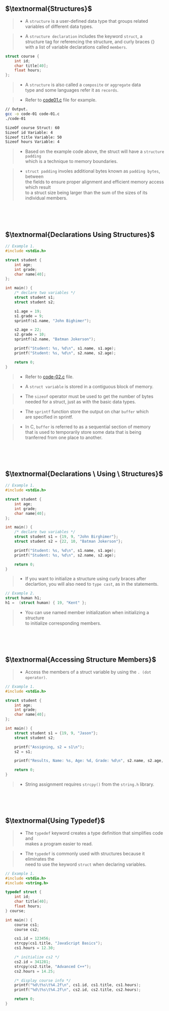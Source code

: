 ## $\textnormal{Structures}$

> - A `structure` is a user-defined data type that groups related <br />
    variables of different data types.

> - A `structure declaration` includes the keyword `struct`, a <br />
    structure tag for referencing the structure, and curly braces {} <br />
    with a list of variable declarations called `members`.

```c
struct course {
    int id;
    char title[40];
    float hours;
};
```

> - A `structure` is also called a `composite` or `aggregate` data <br />
    type and some languages refer it as `records`.

> - Refer to [code01.c](./code01.c) file for example.

```sh
// Output.
gcc -o code-01 code-01.c
./code-01

SizeOf course Struct: 60
Sizeof id Variable: 4
Sizeof title Variable: 50
Sizeof hours Variable: 4
```

> - Based on the example code above, the struct will have a `structure padding` <br />
    which is a technique to memory boundaries.

> - `struct padding` involes additional bytes known as `padding bytes`, between <br />
    the fields to ensure proper alignment and efficient memory access which result <br />
    to a struct size being larger than the sum of the sizes of its individual members.

<br />
<br />
<br />



## $\textnormal{Declarations Using Structures}$

```c
// Example 1.
#include <stdio.h>

struct student {
    int age;
    int grade;
    char name[40];
};

int main() {
    /* declare two variables */
    struct student s1;
    struct student s2;

    s1.age = 19;
    s1.grade = 9;
    sprintf(s1.name, "John Bighimer");

    s2.age = 22;
    s2.grade = 10;
    sprintf(s2.name, "Batman Jokerson");

    printf("Student: %s, %d\n", s1.name, s1.age);
    printf("Student: %s, %d\n", s2.name, s2.age);

    return 0;
}
```

> - Refer to [code-02.c](./code-02.c) file.

> - A `struct variable` is stored in a contiguous block of memory.

> - The `sizeof` operator must be used to get the number of bytes <br />
    needed for a struct, just as with the basic data types.

> - The `sprintf` function store the output on char `buffer` which <br />
    are specified in sprintf.

> - In C, `buffer` is referred to as a sequential section of memory <br />
    that is used to temporarily store some data that is being <br />
    tranferred from one place to another.

<br />
<br />
<br />



## $\textnormal{Declarations \ Using \ Structures}$

```c
// Example 1.
#include <stdio.h>

struct student {
    int age;
    int grade;
    char name[40];
};

int main() {
    /* declare two variables */
    struct student s1 = {19, 9, "John Birghimer"};
    struct student s2 = {22, 10, "Batman Jokerson"};

    printf("Student: %s, %d\n", s1.name, s1.age);
    printf("Student: %s, %d\n", s2.name, s2.age);

    return 0;
}
```

> - If you want to initialize a structure using curly braces after <br />
    declartion, you will also need to `type cast`, as in the statements.

```c
// Example 2.
struct human h1;
h1 =  (struct human) { 19, "Kent" };
```

> - You can use named member initialization when initializing a structure <br />
    to initialize corresponding members.

<br />
<br />
<br />



## $\textnormal{Accessing Structure Members}$

> - Access the members of a struct variable by using the `. (dot operator)`.

```c
// Example 1.
#include <stdio.h>

struct student {
    int age;
    int grade;
    char name[40];
};

int main() {
    struct student s1 = {19, 9, "Jason"};
    struct student s2;

    printf("Assigning, s2 = s1\n");
    s2 = s1;

    printf("Results, Name: %s, Age: %d, Grade: %d\n", s2.name, s2.age, s2.grade);

    return 0;
}
```

> - String assignment requires `strcpy()` from the `string.h` library.

<br />
<br />
<br />



## $\textnormal{Using Typedef}$

> - The `typedef` keyword creates a type definition that simplifies code and <br />
    makes a program easier to read.

> - The `typedef` is commonly used with structures because it eliminates the <br />
    need to use the keyword `struct` when declaring variables.

```c
// Example 1.
#include <stdio.h>
#include <string.h>

typedef struct {
    int id;
    char title[40];
    float hours;
} course;

int main() {
    course cs1;
    course cs2;

    cs1.id = 123456;
    strcpy(cs1.title, "JavaScript Basics");
    cs1.hours = 12.30;

    /* initialize cs2 */
    cs2.id = 341281;
    strcpy(cs2.title, "Advanced C++");
    cs2.hours = 14.25;

    /* display course info */
    printf("%d\t%s\t%4.2f\n", cs1.id, cs1.title, cs1.hours);
    printf("%d\t%s\t%4.2f\n", cs2.id, cs2.title, cs2.hours);

    return 0;
}
```
